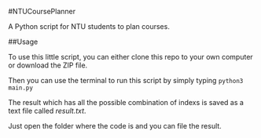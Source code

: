 #NTUCoursePlanner

A Python script for NTU students to plan courses.

##Usage

To use this little script, you can either clone this repo to your own computer or download the ZIP file.

Then you can use the terminal to run this script by simply typing `python3 main.py`

The result which has all the possible combination of indexs is saved as a text file called *result.txt*.

Just open the folder where the code is and you can file the result.
